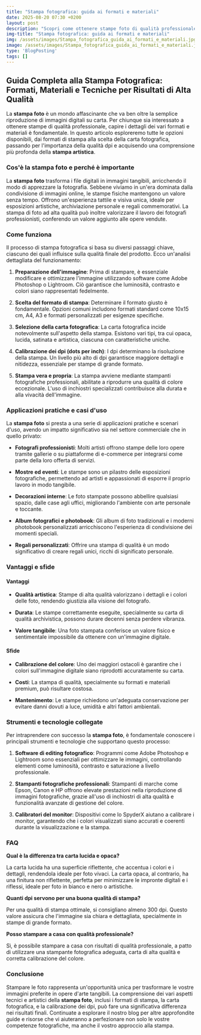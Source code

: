 ```yaml
---
title: "Stampa fotografica: guida ai formati e materiali"
date: 2025-08-20 07:30 +0200
layout: post
description: "Scopri come ottenere stampe foto di qualità professionale con la nostra guida ai formati, materiali e carta fotografica. Perfetta per stampare al meglio le tue immagini!"
img-title: "Stampa fotografica: guida ai formati e materiali"
img: /assets/images/Stampa_fotografica_guida_ai_formati_e_materiali.jpg
image: /assets/images/Stampa_fotografica_guida_ai_formati_e_materiali.jpg
type: 'BlogPosting'
tags: []
---
```


## Guida Completa alla Stampa Fotografica: Formati, Materiali e Tecniche per Risultati di Alta Qualità

La **stampa foto** è un mondo affascinante che va ben oltre la semplice riproduzione di immagini digitali su carta. Per chiunque sia interessato a ottenere stampe di qualità professionale, capire i dettagli dei vari formati e materiali è fondamentale. In questo articolo esploreremo tutte le opzioni disponibili, dai formati di stampa alla scelta della carta fotografica, passando per l'importanza della qualità dpi e acquisendo una comprensione più profonda della **stampa artistica**.

### Cos'è la stampa foto e perché è importante

La **stampa foto** trasforma i file digitali in immagini tangibili, arricchendo il modo di apprezzare la fotografia. Sebbene viviamo in un'era dominata dalla condivisione di immagini online, le stampe fisiche mantengono un valore senza tempo. Offrono un'esperienza tattile e visiva unica, ideale per esposizioni artistiche, archiviazione personale e regali commemorativi. La stampa di foto ad alta qualità può inoltre valorizzare il lavoro dei fotografi professionisti, conferendo un valore aggiunto alle opere vendute.

### Come funziona

Il processo di stampa fotografica si basa su diversi passaggi chiave, ciascuno dei quali influisce sulla qualità finale del prodotto. Ecco un'analisi dettagliata del funzionamento:

1. **Preparazione dell'immagine**: Prima di stampare, è essenziale modificare e ottimizzare l'immagine utilizzando software come Adobe Photoshop o Lightroom. Ciò garantisce che luminosità, contrasto e colori siano rappresentati fedelmente.

2. **Scelta del formato di stampa**: Determinare il formato giusto è fondamentale. Opzioni comuni includono formati standard come 10x15 cm, A4, A3 e formati personalizzati per esigenze specifiche.

3. **Selezione della carta fotografica**: La carta fotografica incide notevolmente sull'aspetto della stampa. Esistono vari tipi, tra cui opaca, lucida, satinata e artistica, ciascuna con caratteristiche uniche.

4. **Calibrazione dei dpi (dots per inch)**: I dpi determinano la risoluzione della stampa. Un livello più alto di dpi garantisce maggiore dettagli e nitidezza, essenziale per stampe di grande formato.

5. **Stampa vera e propria**: La stampa avviene mediante stampanti fotografiche professionali, abilitate a riprodurre una qualità di colore eccezionale. L'uso di inchiostri specializzati contribuisce alla durata e alla vivacità dell'immagine.

### Applicazioni pratiche e casi d'uso

La **stampa foto** si presta a una serie di applicazioni pratiche e scenari d'uso, avendo un impatto significativo sia nel settore commerciale che in quello privato:

- **Fotografi professionisti**: Molti artisti offrono stampe delle loro opere tramite gallerie o su piattaforme di e-commerce per integrarsi come parte della loro offerta di servizi.

- **Mostre ed eventi**: Le stampe sono un pilastro delle esposizioni fotografiche, permettendo ad artisti e appassionati di esporre il proprio lavoro in modo tangibile.

- **Decorazioni interne**: Le foto stampate possono abbellire qualsiasi spazio, dalle case agli uffici, migliorando l'ambiente con arte personale e toccante.

- **Album fotografici e photobook**: Gli album di foto tradizionali e i moderni photobook personalizzati arricchiscono l'esperienza di condivisione dei momenti speciali.

- **Regali personalizzati**: Offrire una stampa di qualità è un modo significativo di creare regali unici, ricchi di significato personale.

### Vantaggi e sfide

#### Vantaggi

- **Qualità artistica**: Stampe di alta qualità valorizzano i dettagli e i colori delle foto, rendendo giustizia alla visione del fotografo.

- **Durata**: Le stampe correttamente eseguite, specialmente su carta di qualità archivistica, possono durare decenni senza perdere vibranza.

- **Valore tangibile**: Una foto stampata conferisce un valore fisico e sentimentale impossibile da ottenere con un'immagine digitale.

#### Sfide

- **Calibrazione del colore**: Uno dei maggiori ostacoli è garantire che i colori sull'immagine digitale siano riprodotti accuratamente su carta.

- **Costi**: La stampa di qualità, specialmente su formati e materiali premium, può risultare costosa.

- **Mantenimento**: Le stampe richiedono un'adeguata conservazione per evitare danni dovuti a luce, umidità e altri fattori ambientali.

### Strumenti e tecnologie collegate

Per intraprendere con successo la **stampa foto**, è fondamentale conoscere i principali strumenti e tecnologie che supportano questo processo:

1. **Software di editing fotografico**: Programmi come Adobe Photoshop e Lightroom sono essenziali per ottimizzare le immagini, controllando elementi come luminosità, contrasto e saturazione a livello professionale.

2. **Stampanti fotografiche professionali**: Stampanti di marche come Epson, Canon e HP offrono elevate prestazioni nella riproduzione di immagini fotografiche, grazie all'uso di inchiostri di alta qualità e funzionalità avanzate di gestione del colore.

3. **Calibratori del monitor**: Dispositivi come lo SpyderX aiutano a calibrare i monitor, garantendo che i colori visualizzati siano accurati e coerenti durante la visualizzazione e la stampa.

### FAQ

**Qual è la differenza tra carta lucida e opaca?**

La carta lucida ha una superficie riflettente, che accentua i colori e i dettagli, rendendola ideale per foto vivaci. La carta opaca, al contrario, ha una finitura non riflettente, perfetta per minimizzare le impronte digitali e i riflessi, ideale per foto in bianco e nero o artistiche.

**Quanti dpi servono per una buona qualità di stampa?**

Per una qualità di stampa ottimale, si consigliano almeno 300 dpi. Questo valore assicura che l'immagine sia chiara e dettagliata, specialmente in stampe di grande formato.

**Posso stampare a casa con qualità professionale?**

Sì, è possibile stampare a casa con risultati di qualità professionale, a patto di utilizzare una stampante fotografica adeguata, carta di alta qualità e corretta calibrazione del colore.

### Conclusione

Stampare le foto rappresenta un'opportunità unica per trasformare le vostre immagini preferite in opere d'arte tangibili. La comprensione dei vari aspetti tecnici e artistici della **stampa foto**, inclusi i formati di stampa, la carta fotografica, e la calibrazione dei dpi, può fare una significativa differenza nei risultati finali. Continuate a esplorare il nostro blog per altre approfondite guide e risorse che vi aiuteranno a perfezionare non solo le vostre competenze fotografiche, ma anche il vostro approccio alla stampa.